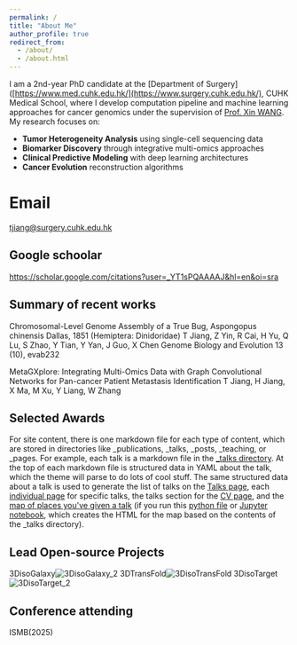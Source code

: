 ```yaml
---
permalink: /
title: "About Me"
author_profile: true
redirect_from: 
  - /about/
  - /about.html
---
```

I am a 2nd-year PhD candidate at the [Department of Surgery]([https://www.med.cuhk.edu.hk/](https://www.surgery.cuhk.edu.hk/), CUHK Medical School, where I develop computation pipeline and machine learning approaches for cancer genomics under the supervision of [Prof. Xin WANG](https://xinwlab.netlify.app/). My research focuses on:

- **Tumor Heterogeneity Analysis** using single-cell sequencing data
- **Biomarker Discovery** through integrative multi-omics approaches
- **Clinical Predictive Modeling** with deep learning architectures
- **Cancer Evolution** reconstruction algorithms



Email
======
tjiang@surgery.cuhk.edu.hk

Google schoolar
------
https://scholar.google.com/citations?user=_YT1sPQAAAAJ&hl=en&oi=sra

Summary of recent works
------
Chromosomal-Level Genome Assembly of a True Bug, Aspongopus chinensis Dallas, 1851 (Hemiptera: Dinidoridae)
T Jiang, Z Yin, R Cai, H Yu, Q Lu, S Zhao, Y Tian, Y Yan, J Guo, X Chen
Genome Biology and Evolution 13 (10), evab232

MetaGXplore: Integrating Multi-Omics Data with Graph Convolutional Networks for Pan-cancer Patient Metastasis Identification
T Jiang, H Jiang, X Ma, M Xu, Y Liang, W Zhang

Selected Awards
------
For site content, there is one markdown file for each type of content, which are stored in directories like _publications, _talks, _posts, _teaching, or _pages. For example, each talk is a markdown file in the [_talks directory](https://github.com/academicpages/academicpages.github.io/tree/master/_talks). At the top of each markdown file is structured data in YAML about the talk, which the theme will parse to do lots of cool stuff. The same structured data about a talk is used to generate the list of talks on the [Talks page](https://academicpages.github.io/talks), each [individual page](https://academicpages.github.io/talks/2012-03-01-talk-1) for specific talks, the talks section for the [CV page](https://academicpages.github.io/cv), and the [map of places you've given a talk](https://academicpages.github.io/talkmap.html) (if you run this [python file](https://github.com/academicpages/academicpages.github.io/blob/master/talkmap.py) or [Jupyter notebook](https://github.com/academicpages/academicpages.github.io/blob/master/talkmap.ipynb), which creates the HTML for the map based on the contents of the _talks directory).

Lead Open-source Projects
------

3DisoGalaxy![3DisoGalaxy_2](https://github.com/user-attachments/assets/230f32cf-baad-4c20-8e08-2e7c4c7b5845)
3DTransFold![3DisoTransFold](https://github.com/user-attachments/assets/2deb685f-3b2a-4161-b786-1cc8bbe71833)
3DisoTarget![3DisoTarget_2](https://github.com/user-attachments/assets/1ea0a077-fab5-4ce8-ad70-fb5c16a34588)


Conference attending
------
ISMB(2025)


